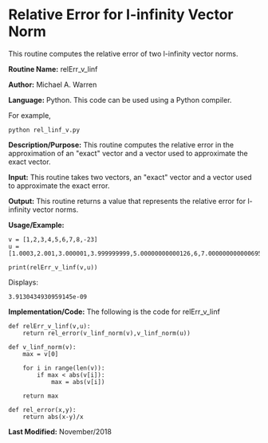 # Relative Error for l-infinity Vector Norm 
This routine computes the relative error of two l-infinity vector norms.

**Routine Name:**           relErr_v_linf

**Author:** Michael A. Warren

**Language:** Python. This code can be used using a Python compiler.

For example,

    python rel_linf_v.py

**Description/Purpose:** This routine computes the relative error in the approximation of an "exact" vector and a vector used to approximate the exact vector.

**Input:** This routine takes two vectors, an "exact" vector and a vector used to approximate the exact error.

**Output:** This routine returns a value that represents the relative error for l-infinity vector norms.

**Usage/Example:**

	v = [1,2,3,4,5,6,7,8,-23]
	u = [1.0003,2.001,3.000001,3.999999999,5.00000000000126,6,7.0000000000006959,8.0,-23.00000009]

	print(relErr_v_linf(v,u))

Displays:

	3.9130434930959145e-09

**Implementation/Code:** The following is the code for relErr_v_linf

	def relErr_v_linf(v,u):
	    return rel_error(v_linf_norm(v),v_linf_norm(u))

	def v_linf_norm(v):
	    max = v[0]

	    for i in range(len(v)):
	        if max < abs(v[i]):
	            max = abs(v[i])

	    return max

	def rel_error(x,y):
	    return abs(x-y)/x

**Last Modified:** November/2018
